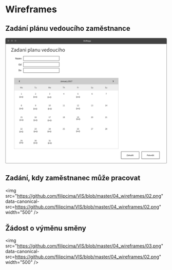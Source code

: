 # Wireframes
## Zadání plánu vedoucího zaměstnance
![zadani planu zamestnance](https://github.com/filipcima/VIS/blob/master/04_wireframes/01.png)
## Zadání, kdy zaměstnanec může pracovat
<img src="https://github.com/filipcima/VIS/blob/master/04_wireframes/02.png" data-canonical-src=https://github.com/filipcima/VIS/blob/master/04_wireframes/02.png" width="500" />
## Žádost o výměnu směny
<img src="https://github.com/filipcima/VIS/blob/master/04_wireframes/03.png" data-canonical-src=https://github.com/filipcima/VIS/blob/master/04_wireframes/02.png" width="500" />


